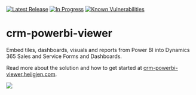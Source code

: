 [![Latest Release](https://img.shields.io/github/release/taarskog/crm-powerbi-viewer.svg)](https://github.com/taarskog/crm-powerbi-viewer/releases/latest)
[![In Progress](https://img.shields.io/github/package-json/v/taarskog/crm-powerbi-viewer.svg?label=in%20progress&colorB=F17F41 "Release in progress")](https://github.com/taarskog/crm-powerbi-viewer)
[![Known Vulnerabilities](https://snyk.io/test/github/taarskog/crm-powerbi-viewer/badge.svg?targetFile=package.json)](https://snyk.io/test/github/taarskog/crm-powerbi-viewer?targetFile=package.json)

# crm-powerbi-viewer
Embed tiles, dashboards, visuals and reports from Power BI into Dynamics 365 Sales and Service Forms and Dashboards.

Read more about the solution and how to get started at [crm-powerbi-viewer.heiigjen.com](http://crm-powerbi-viewer.heiigjen.com).   

[![](http://crm-powerbi-viewer.heiigjen.com/assets/images/v1.0/samples/sample-montage.png)](http://crm-powerbi-viewer.heiigjen.com)